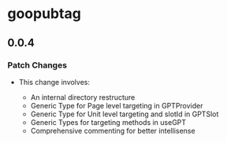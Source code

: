 # goopubtag

## 0.0.4

### Patch Changes

- This change involves:

  - An internal directory restructure
  - Generic Type for Page level targeting in GPTProvider
  - Generic Type for Unit level targeting and slotId in GPTSlot
  - Generic Types for targeting methods in useGPT
  - Comprehensive commenting for better intellisense
